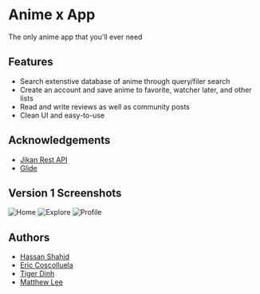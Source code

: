 # Anime x App

The only anime app that you'll ever need




## Features

- Search extenstive database of anime through query/filer search
- Create an account and save anime to favorite, watcher later, and other lists
- Read and write reviews as well as community posts
- Clean UI and easy-to-use


## Acknowledgements

 - [Jikan Rest API](https://docs.api.jikan.moe/#section/Information)
 - [Glide](https://github.com/bumptech/glide)


## Version 1 Screenshots

![Home](https://i.imgur.com/KPsimA0.png)
![Explore](https://i.imgur.com/sLAogRV.png)
![Profile](https://i.imgur.com/S5rI1ju.png)


## Authors
- [Hassan Shahid](https://github.com/h-shahid3)
- [Eric Coscolluela](https://github.com/vancityeric)
- [Tiger Dinh](https://github.com/TigerDinh)
- [Matthew Lee](https://github.com/mkwlee)
